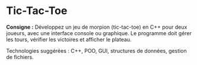 # Tic-Tac-Toe

**Consigne :**
Développez un jeu de morpion (tic-tac-toe) en C++ pour deux joueurs, avec une interface console ou graphique. Le programme doit gérer les tours, vérifier les victoires et afficher le plateau.

Technologies suggérées : C++, POO, GUI, structures de données, gestion de fichiers.
